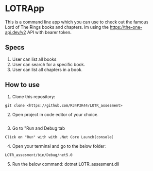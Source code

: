# LOTRApp

This is a command line app which you can use to check out the famous Lord of The Rings books and chapters. 
Im using the https://the-one-api.dev/v2 API with bearer token.

## Specs

1. User can list all books
2. User can search for a specific book.
3. User can list all chapters in a book.

## How to use

1. Clone this repository:
```
git clone <https://github.com/R34P3R44/LOTR_assesment>
```
2. Open project in code editor of your choice.
```
```
3. Go to "Run and Debug tab
```
Click on "Run" with with .Net Core Launch(console)
```
4. Open your terminal and go to the below folder:
```
LOTR_assesment/bin/Debug/net5.0
```
5. Run the below command:
dotnet LOTR_assesment.dll
```
